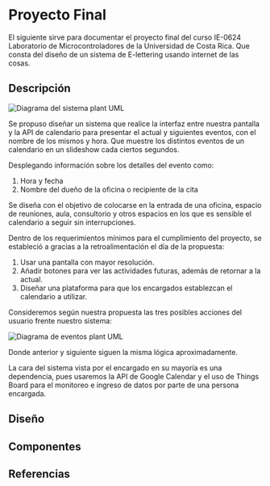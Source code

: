 # Proyecto Final

El siguiente sirve para documentar el proyecto final del curso IE-0624 Laboratorio de Microcontroladores de la Universidad de Costa Rica. Que consta del diseño de un sistema de E-lettering usando internet de las cosas.

## Descripción 

![Diagrama del sistema plant UML](https://www.plantuml.com/plantuml/png/RLB1QXj13BtFLuWzjGTJw24KOqpYn8L2qvgQq8F9GPvHDyApeqKpOq9BFwha4_nZdUnipPPaJrgzfwSdZIvZGasvyoPnyWGtZArYX-38mvPZeX9lLFfCCKd9mfPEVz3pJxHyUWgmzcIJbeWj6XCF77ei0c2bwoLGIF3BGFbMQ0-jIWxkMhmeVERs8QryfegAEjAAtA0U1k2tCNsfmfQW6QqqezhkIbtc870Nv1uMYuwjYfMGL3mwqUKIAk_szEIo5rXlDn_UNrmyS-C3atU50IDdWo6Xz_WCqcISiyXAaWIAh-758zea2dSnex80HcZ6k85_u3fOr1PTXSz_ZJ6xaNiFizboqcaEwyVUYoBGaKAIE64kPhEfwJbytKVI8u97wCUqcMweYh_SnHokIxV7uHs_yqSsBob3uPUyfy5IE3BgkszaUSyA3eilU7Er-VJsjNPJXxSIaw82Xn-YNJqTSvvsu4yLQhDIuUeXvZgwsPrNLxRmdxEOSE_94bZq5Dp0lYn1kUo_)

Se propuso diseñar un sistema que realice la interfaz entre nuestra pantalla y la API de calendario para presentar el actual y siguientes eventos, con el nombre de los mismos y hora. Que muestre los distintos eventos de un calendario en un slideshow cada ciertos segundos.

Desplegando información sobre los detalles del evento como:
1. Hora y fecha
2. Nombre del dueño de la oficina o recipiente de la cita

Se diseña con el objetivo de colocarse en la entrada de una oficina, espacio de reuniones, aula, consultorio y otros espacios en los que es sensible el calendario a seguir sin interrupciones.

Dentro de los requerimientos mínimos para el cumplimiento del proyecto, se estableció a gracias a la retroalimentación el día de la propuesta:
1. Usar una pantalla con mayor resolución.
2. Añadir botones para ver las actividades futuras, además de retornar a la actual.
3. Diseñar una plataforma para que los encargados establezcan el calendario a utilizar.

Consideremos según nuestra propuesta las tres posibles acciones del usuario frente nuestro sistema:

![Diagrama de eventos plant UML](https://www.plantuml.com/plantuml/png/fLJDRYD54BxFKvJ21QGr4HmMY1IqzYG1Ix5bnNZXa4kbfsoQzC_GtME84G_3aGC7n2FunQZkQTipkqE2j3bCnbDVLttrrTVrnWTqeT6gy8_IrEXGWwUV6pA2uBS2-6_idFsbjCewk2AgbuzF4zLG6nB1kebr5RbXmArSqwqqrCKyl1T4yRXnjZ5L2_Xe_DLLUNMJCEcnO8fIo1fDUAPO3_PEoYjRRSWD8M-i2NFK15DTemX3uQNS4NpsnL2eJ_Ztei2e2AnyWqxQeZwXuMp1JrGApm0zhARzuDXLZJGsnMPbFpOZRPt4UtDh1QeMSZthOwwNYoy_V_qw1UVNtxsJV36zDoKgCbMabK3yhIWkBs5g68PAxb38_Jy6BY-BMGcZhsEM2oYjMSjDun2-bpUou6ynn6TJY4J0Wd_0g8Tt6a5mzDUOi7TcQHLN2yWUiEmna6rng0XeIoPOtqytIR1E60GvWOPV47wqJ8lrRb3b8b6M2nWhZO8CGZo21hlPZGq4TakkXKwQzPhVXNIYKUWYQvWVmFU6nICFJvp0ryt-JyylAbTCsirnIvkiMvfDL2_FFj9PSSiBHrvQPd6sP24bPwQpw1AvnK3H1gjfObwoEhJ_ctCys10J-WFyY6PGdWsJFubvGcRc1OTXb9FUKR0kYU0h0jrQ2LHa6vDbbkFKbDmnJlfQuLDHKRVigXrAxkq2PWtvu0PALzJjhQjt-QgbNJPeAWjfXccQEarJyLFl_t0RCXI51dKQeB2Qp2u3VMxRWMbeQncBqHXnTNNEl0Ahjh9AfJZrqJ-1T6qTAfr8Sq4FYdwAZlgqA505A2EbD6Yr_qlBG7qkQGbqBiZ045fl9s3N-z_m-tccSTx1z0m_RrlAi1JlMJkFwIIDZXuracAVjVKocR7WdycWIsc4i-PukHVa-7yb1KQdAcjhAB52-06qD4slOcRzba-i8rwWVf1CxUFfUZIp5N-aQXJpqoVfKDJkMtpAroDLj8RQXE-rUPsdeLCYWLMk_6A_HnI73zTcRaDBqSiiN2QHE7E_fqC3Ve-7F1WIvAEr4vQKfwXTRdgmYLGN3agqnqnrLFwE13Dnt5dqpzkM_RFheQNqltP3xk-_5iEayGBxKaHhPzLXtP2B3d_9qkb-dPoM-y7dZPtHvxdiiC7XeRVNXvn-HwHhXRlU4gWL1KmI3ssuViCVljlw-VgBxGsJQBJw5m00)

Donde anterior y siguiente siguen la misma lógica aproximadamente.

La cara del sistema vista por el encargado en su mayoría es una dependencia, pues usaremos la API de Google Calendar y el uso de Things Board para el monitoreo e ingreso de datos por parte de una persona encargada. 

## Diseño


## Componentes 

## Referencias

